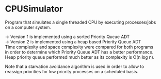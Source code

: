 # CPUSimulator
Program that simulates a single threaded CPU by executing processes/jobs on a computer system.

-> Version 1 is implemented using a sorted Priority Queue ADT\
-> Version 2 is implemented using a heap based Priority Queue ADT\
Time complexity and space complexity were compared for both programs in order to determine which Priority Queue ADT has a better performance.\
Heap priority queue performed much better as its complexity is O(n log n).

Note that a starvation avoidance algorithm is used in order to allow to reassign priorities for low priority processes on a scheduled basis.
